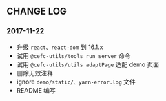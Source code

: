 ## CHANGE LOG

### 2017-11-22
* 升级 `react、react-dom` 到 16.1.x
* 试用 `@cefc-utils/tools run server` 命令
* 试用 `@cefc-utils/utils adaptPage` 适配 demo 页面
* 删除无效注释
* ignore `demo/static/、yarn-error.log` 文件
* README 编写
